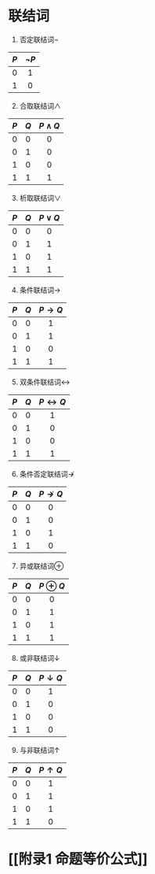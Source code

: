 # 联结词
1. 否定联结词$\lnot$

| $P$ | $\lnot P$ |
| :-: | :-------: |
|  0  |     1     |
|  1  |     0     |

2. 合取联结词$\land$

| $P$ | $Q$ | $P\land Q$ |
| :-: | :-: | :--------: |
|  0  |  0  |     0      |
|  0  |  1  |     0      |
|  1  |  0  |     0      |
|  1  |  1  |     1      |

3. 析取联结词$\lor$

| $P$ | $Q$ | $P\lor Q$ |
| :-: | :-: | :-------: |
|  0  |  0  |     0     |
|  0  |  1  |     1     |
|  1  |  0  |     1     |
|  1  |  1  |     1     |

4. 条件联结词$\to$

| $P$ | $Q$ | $P\to Q$ |
| :-: | :-: | :------: |
|  0  |  0  |    1     |
|  0  |  1  |    1     |
|  1  |  0  |    0     |
|  1  |  1  |    1     |

5. 双条件联结词$\leftrightarrow$

| $P$ | $Q$ | $P\leftrightarrow Q$ |
| :-: | :-: | :------------------: |
|  0  |  0  |          1           |
|  0  |  1  |          0           |
|  1  |  0  |          0           |
|  1  |  1  |          1           |

6. 条件否定联结词$\nrightarrow$

| $P$ | $Q$ | $P\nrightarrow Q$ |
| :-: | :-: | :---------------: |
|  0  |  0  |         0         |
|  0  |  1  |         0         |
|  1  |  0  |         1         |
|  1  |  1  |         0         |

7. 异或联结词$\oplus$

| $P$ | $Q$ | $P\oplus Q$ |
| :-: | :-: | :---------: |
|  0  |  0  |      0      |
|  0  |  1  |      1      |
|  1  |  0  |      1      |
|  1  |  1  |      1      |

8. 或非联结词$\downarrow$

| $P$ | $Q$ | $P\downarrow Q$ |
| :-: | :-: | :-------------: |
|  0  |  0  |        1        |
|  0  |  1  |        0        |
|  1  |  0  |        0        |
|  1  |  1  |        0        |

9. 与非联结词$\uparrow$

| $P$ | $Q$ | $P\uparrow Q$ |
| :-: | :-: | :-----------: |
|  0  |  0  |       1       |
|  0  |  1  |       1       |
|  1  |  0  |       1       |
|  1  |  1  |       0       |
# [[附录1 命题等价公式]]
